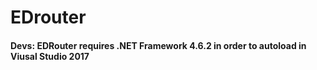 # EDrouter

#### Devs: EDRouter requires .NET Framework 4.6.2 in order to autoload in Viusal Studio 2017
